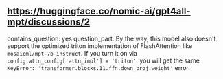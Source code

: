 ## https://huggingface.co/nomic-ai/gpt4all-mpt/discussions/2

contains_question: yes
question_part: By the way, this model also doesn't support the optimized triton implementation of FlashAttention like `mosaicml/mpt-7b-instruct`. If you turn it on via `config.attn_config['attn_impl'] = 'triton'`, you will get the same `KeyError: 'transformer.blocks.11.ffn.down_proj.weight'` error.